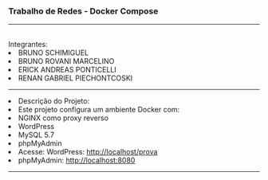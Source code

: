 <h3>Trabalho de Redes - Docker Compose</h3>
<hr></hr>
<br>
Integrantes:
<br>
<li>BRUNO SCHIMIGUEL
<li>BRUNO ROVANI MARCELINO
<li>ERICK ANDREAS PONTICELLI
<li>RENAN GABRIEL PIECHONTCOSKI
  <hr></hr>
<li>Descrição do Projeto:
<li>Este projeto configura um ambiente Docker com:
</hr>
  <br>
<li>NGINX como proxy reverso
<li>WordPress
<li>MySQL 5.7
<li>phpMyAdmin
<li>Acesse: WordPress: <a href="http://localhost/prova">http://localhost/prova</a>
<li>phpMyAdmin: <a href="http://localhost:8080">http://localhost:8080</a>
<hr></hr>
